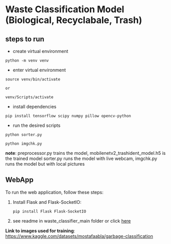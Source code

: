 # Waste Classification Model (Biological, Recyclabale, Trash)

## steps to run 

- create virtual environment
```
python -m venv venv
```

- enter virtual environment
```
source venv/bin/activate

or

venv/Scripts/activate
```

- install dependencies
```
pip install tensorflow scipy numpy pillow opencv-python  
```

- run the desired scripts
```
python sorter.py
```

```
python imgchk.py
```

**note**: preprocessor.py trains the model, mobilenetv2_trashident_model.h5 is the trained model
sorter.py runs the model with live webcam, imgchk.py runs the model but with local pictures

## WebApp
To run the web application, follow these steps:
1. Install Flask and Flask-SocketIO:
   ```
   pip install Flask Flask-SocketIO
   ```
2. see readme in waste_classifier_main folder or click [here](https://github.com/Godhanded/MLWasteSorter/tree/master/waste_classifier_main)



**Link to images used for training**: https://www.kaggle.com/datasets/mostafaabla/garbage-classification